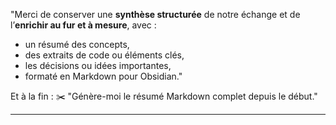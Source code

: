 
"Merci de conserver une **synthèse structurée** de notre échange et de l’**enrichir au fur et à mesure**, avec :
- un résumé des concepts,
- des extraits de code ou éléments clés,
- les décisions ou idées importantes,
- formaté en Markdown pour Obsidian."

Et à la fin :
✂️ "Génère-moi le résumé Markdown complet depuis le début."

---
